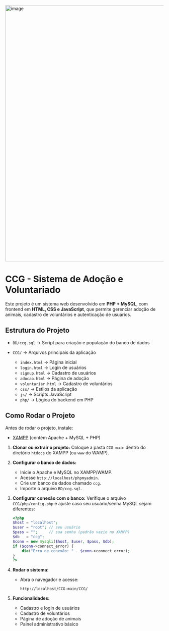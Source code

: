 <img width="1905" height="812" alt="image" src="https://github.com/user-attachments/assets/7d7cc722-279e-4dbc-adc0-f8721a430a94" />

# CCG - Sistema de Adoção e Voluntariado

Este projeto é um sistema web desenvolvido em **PHP + MySQL**, com frontend em **HTML, CSS e JavaScript**, que permite gerenciar adoção de animais, cadastro de voluntários e autenticação de usuários.

## Estrutura do Projeto

* `BD/ccg.sql` → Script para criação e população do banco de dados
* `CCG/` → Arquivos principais da aplicação

  * `index.html` → Página inicial
  * `login.html` → Login de usuários
  * `signup.html` → Cadastro de usuários
  * `adocao.html` → Página de adoção
  * `voluntariar.html` → Cadastro de voluntários
  * `css/` → Estilos da aplicação
  * `js/` → Scripts JavaScript
  * `php/` → Lógica do backend em PHP

## Como Rodar o Projeto

Antes de rodar o projeto, instale:

* [XAMPP](https://www.apachefriends.org/) (contém Apache + MySQL + PHP)

1. **Clonar ou extrair o projeto:**
   Coloque a pasta `CCG-main` dentro do diretório `htdocs` do XAMPP (ou `www` do WAMP).

2. **Configurar o banco de dados:**

   * Inicie o Apache e MySQL no XAMPP/WAMP.
   * Acesse `http://localhost/phpmyadmin`.
   * Crie um banco de dados chamado `ccg`.
   * Importe o arquivo `BD/ccg.sql`.

3. **Configurar conexão com o banco:**
   Verifique o arquivo `CCG/php/config.php` e ajuste caso seu usuário/senha MySQL sejam diferentes:

   ```php
   <?php
   $host = "localhost";
   $user = "root"; // seu usuário
   $pass = "";     // sua senha (padrão vazio no XAMPP)
   $db   = "ccg";
   $conn = new mysqli($host, $user, $pass, $db);
   if ($conn->connect_error) {
       die("Erro de conexão: " . $conn->connect_error);
   }
   ?>
   ```

4. **Rodar o sistema:**

   * Abra o navegador e acesse:

     ```
     http://localhost/CCG-main/CCG/
     ```

5. **Funcionalidades:**

   * Cadastro e login de usuários
   * Cadastro de voluntários
   * Página de adoção de animais
   * Painel administrativo básico

